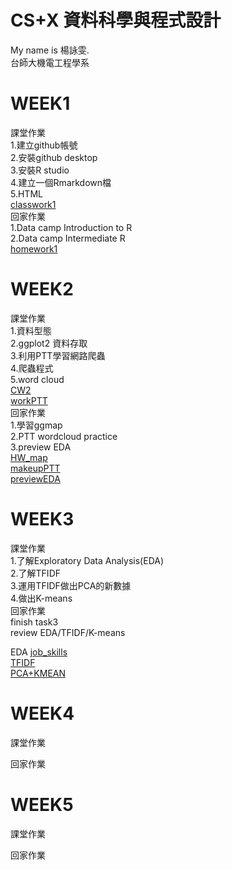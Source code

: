 # CS+X 資料科學與程式設計        
My name is 楊詠雯.   
台師大機電工程學系   
    
# WEEK1
課堂作業    
1.建立github帳號    
2.安裝github desktop    
3.安裝R studio    
4.建立一個Rmarkdown檔    
5.HTML    
[classwork1](https://yongwen-yang.github.io/example/WEEK1/classwork1.html)    
回家作業       
1.Data camp Introduction to R     
2.Data camp Intermediate R    
[homework1](https://yongwen-yang.github.io/example/WEEK1/homework1.html)
# WEEK2
課堂作業     
1.資料型態    
2.ggplot2 資料存取    
3.利用PTT學習網路爬蟲     
4.爬蟲程式     
5.word cloud     
[CW2](https://yongwen-yang.github.io/example/WEEK2/CW2.html)    
[workPTT](https://yongwen-yang.github.io/example/WEEK2/workPTT.html)  
回家作業     
1.學習ggmap    
2.PTT wordcloud practice   
3.preview EDA    
[HW_map](https://yongwen-yang.github.io/example/WEEK2/HW_map.html)    
[makeupPTT](https://yongwen-yang.github.io/example/WEEK2/makeupPTT.html)      
[previewEDA](https://yongwen-yang.github.io/example/WEEK2/previewEDA.html)     
# WEEK3
課堂作業    
1.了解Exploratory Data Analysis(EDA)    
2.了解TFIDF     
3.運用TFIDF做出PCA的新數據     
4.做出K-means        
回家作業    
finish task3  
review EDA/TFIDF/K-means    
    
EDA  [job_skills](https://yongwen-yang.github.io/example/WEEK3/job_skills.html)        
[TFIDF](https://yongwen-yang.github.io/example/WEEK3/TFIDF.html)      
[PCA+KMEAN](https://yongwen-yang.github.io/example/WEEK3/PCA+KMEAN.html)        
   

# WEEK4
課堂作業    

回家作業    

# WEEK5
課堂作業    

回家作業    
